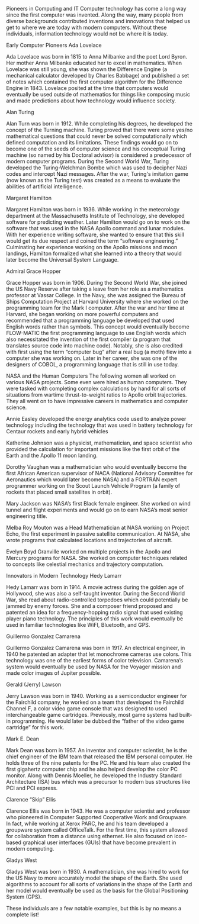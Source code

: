 Pioneers in Computing and IT
Computer technology has come a long way since the first computer was invented. Along the way, many people from diverse backgrounds contributed inventions and innovations that helped us get to where we are today with modern computers. Without these individuals, information technology would not be where it is today. 

Early Computer Pioneers
Ada Lovelace

Ada Lovelace was born in 1815 to Anna Milbanke and the poet Lord Byron. Her mother Anna Milbanke educated her to excel in mathematics. When Lovelace was still young, she was shown the Difference Engine (a mechanical calculator developed by Charles Babbage) and published a set of notes which contained the first computer algorithm for the Difference Engine in 1843. Lovelace posited at the time that computers would eventually be used outside of mathematics for things like composing music and made predictions about how technology would influence society. 

Alan Turing

Alan Turn was born in 1912. While completing his degrees, he developed the concept of the Turning machine. Turing proved that there were some yes/no mathematical questions that could never be solved computationally which defined computation and its limitations. These findings would go on to become one of the seeds of computer science and his conceptual Turing machine (so named by his Doctoral advisor) is considered a predecessor of modern computer programs. During the Second World War, Turing developed the Turing-Welchman Bombe which was used to decipher Nazi codes and intercept Nazi messages. After the war, Turing's imitation game (now known as the Turing test) was created as a means to evaluate the abilities of artificial intelligence. 

Margaret Hamilton

Margaret Hamilton was born in 1936. While working in the meteorology department at the Massachusetts Institute of Technology, she developed software for predicting weather. Later Hamilton would go on to work on the software that was used in the NASA Apollo command and lunar modules. With her experience writing software, she wanted to ensure that this skill would get its due respect and coined the term “software engineering.” Culminating her experience working on the Apollo missions and moon landings, Hamilton formalized what she learned into a theory that would later become the Universal System Language. 

Admiral Grace Hopper

Grace Hopper was born in 1906. During the Second World War, she joined the US Navy Reserve after taking a leave from her role as a mathematics professor at Vassar College. In the Navy, she was assigned the Bureau of Ships Computation Project at Harvard University where she worked on the programming team for the Mark I computer. After the war and her time at Harvard, she began working on more powerful computers and recommended that a programming language be developed that used English words rather than symbols. This concept would eventually become FLOW-MATIC the first programming language to use English words which also necessitated the invention of the first compiler (a program that translates source code into machine code). Notably, she is also credited with first using the term “computer bug” after a real bug (a moth) flew into a computer she was working on. Later in her career, she was one of the designers of COBOL, a programming language that is still in use today. 

NASA and the Human Computers 
The following women all worked on various NASA projects. Some even were hired as human computers. They were tasked with completing complex calculations by hand for all sorts of situations from wartime thrust-to-weight ratios to Apollo orbit trajectories. They all went on to have impressive careers in mathematics and computer science. 

Annie Easley developed the energy analytics code used to analyze power technology including the technology that was used in battery technology for Centaur rockets and early hybrid vehicles

Katherine Johnson was a physicist, mathematician, and space scientist who provided the calculation for important missions like the first orbit of the Earth and the Apollo 11 moon landing. 

Dorothy Vaughan was a mathematician who would eventually become the first African American supervisor of NACA (National Advisory Committee for Aeronautics which would later become NASA) and a FORTRAN expert programmer working on the Scout Launch Vehicle Program (a family of rockets that placed small satellites in orbit). 

Mary Jackson was NASA’s first Black female engineer. She worked on wind tunnel and flight experiments and would go on to earn NASA’s most senior engineering title. 

Melba Roy Mouton was a Head Mathematician at NASA working on Project Echo, the first experiment in passive satellite communication. At NASA, she wrote programs that calculated locations and trajectories of aircraft. 

Evelyn Boyd Granville worked on multiple projects in the Apollo and Mercury programs for NASA. She worked on computer techniques related to concepts like celestial mechanics and trajectory computation. 

Innovators in Modern Technology
Hedy Lamarr

Hedy Lamarr was born in 1914. A movie actress during the golden age of Hollywood, she was also a self-taught inventor. During the Second World War, she read about radio-controlled torpedoes which could potentially be jammed by enemy forces. She and a composer friend proposed and patented an idea for a frequency-hopping radio signal that used existing player piano technology. The principles of this work would eventually be used in familiar technologies like WiFI, Bluetooth, and GPS. 

Guillermo Gonzalez Camarena

Guillermo Gonzalez Camarena was born in 1917. An electrical engineer, in 1940 he patented an adapter that let monochrome cameras use colors. This technology was one of the earliest forms of color television. Camarena’s system would eventually be used by NASA for the Voyager mission and made color images of Jupiter possible.

Gerald (Jerry) Lawson 

Jerry Lawson was born in 1940. Working as a semiconductor engineer for the Fairchild company, he worked on a team that developed the Fairchild Channel F, a color video game console that was designed to used interchangeable game cartridges. Previously, most game systems had built-in programming. He would later be dubbed the “father of the video game cartridge” for this work. 

Mark E. Dean

Mark Dean was born in 1957. An inventor and computer scientist, he is the chief engineer of the IBM team that released the IBM personal computer. He holds three of the nine patents for the PC. He and his team also created the first gigahertz computer chip and he also helped develop the color PC monitor. Along with Dennis Moeller, he developed the Industry Standard Architecture (ISA) bus which was a precursor to modern bus structures like PCI and PCI express. 

Clarence “Skip” Ellis

Clarence Ellis was born in 1943. He was a computer scientist and professor who pioneered in Computer Supported Cooperative Work and Groupware. In fact, while working at Xerox PARC, he and his team developed a groupware system called OfficeTalk. For the first time, this system allowed for collaboration from a distance using ethernet. He also focused on icon-based graphical user interfaces (GUIs) that have become prevalent in modern computing. 

Gladys West

Gladys West was born in 1930. A mathematician, she was hired to work for the US Navy to more accurately model the shape of the Earth. She used algorithms to account for all sorts of variations in the shape of the Earth and her model would eventually be used as the basis for the Global Positioning System (GPS). 

These individuals are a few notable examples, but this is by no means a complete list!